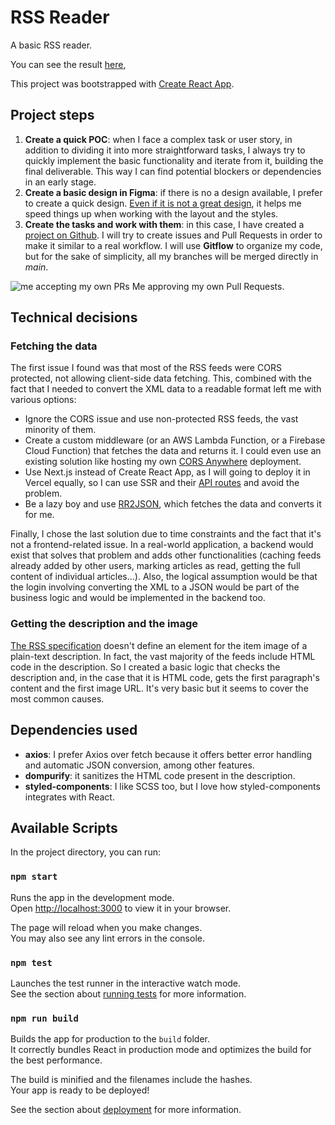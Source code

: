 # RSS Reader

A basic RSS reader.

You can see the result [here](https://basic-rss-reader.rubenvillar.net/),

This project was bootstrapped with [Create React App](https://github.com/facebook/create-react-app).

## Project steps

1. **Create a quick POC**: when I face a complex task or user story, in addition to dividing it into more straightforward tasks, I always try to quickly implement the basic functionality and iterate from it, building the final deliverable. This way I can find potential blockers or dependencies in an early stage.
2. **Create a basic design in Figma**: if there is no a design available, I prefer to create a quick design. [Even if it is not a great design](https://www.figma.com/file/kmWdcOw6r9WbqriLBEsbCe/RSS-Reader), it helps me speed things up when working with the layout and the styles.
3. **Create the tasks and work with them**: in this case, I have created a [project on Github](https://github.com/rubenvillarnet/rss-reader/projects/1). I will try to create issues and Pull Requests in order to make it similar to a real workflow. I will use **Gitflow** to organize my code, but for the sake of simplicity, all my branches will be merged directly in *main*.

![me accepting my own PRs](https://i.kym-cdn.com/entries/icons/original/000/030/329/cover1.jpg "Me accepting my own PRs")
Me approving my own Pull Requests.

## Technical decisions

### Fetching the data

The first issue I found was that most of the RSS feeds were CORS protected, not allowing client-side data fetching. This, combined with the fact that I needed to convert the XML data to a readable format left me with various options:

- Ignore the CORS issue and use non-protected RSS feeds, the vast minority of them.
- Create a custom middleware (or an AWS Lambda Function, or a Firebase Cloud Function) that fetches the data and returns it. I could even use an existing solution like hosting my own [CORS Anywhere](https://github.com/Rob--W/cors-anywhere) deployment.
- Use Next.js instead of Create React App, as I will going to deploy it in Vercel equally, so I can use SSR and their [API routes](https://nextjs.org/docs/api-routes/introduction) and avoid the problem.
- Be a lazy boy and use [RR2JSON](https://rss2json.com/), which fetches the data and converts it for me.

Finally, I chose the last solution due to time constraints and the fact that it's not a frontend-related issue. In a real-world application, a backend would exist that solves that problem and adds other functionalities (caching feeds already added by other users, marking articles as read, getting the full content of individual articles...). Also, the logical assumption would be that the login involving converting the XML to a JSON would be part of the business logic and would be implemented in the backend too.

### Getting the description and the image

  [The RSS specification](https://validator.w3.org/feed/docs/rss2.html) doesn't define an element for the item image of a plain-text description. In fact, the vast majority of the feeds include HTML code in the description. So I created a basic logic that checks the description and, in the case that it is HTML code, gets the first paragraph's content and the first image URL. It's very basic but it seems to cover the most common causes.

## Dependencies used

- **axios**: I prefer Axios over fetch because it offers better error handling and automatic JSON conversion, among other features.
- **dompurify**: it sanitizes the HTML code present in the description.
- **styled-components**: I like SCSS too, but I love how styled-components integrates with React.
  
## Available Scripts

In the project directory, you can run:

### `npm start`

Runs the app in the development mode.\
Open [http://localhost:3000](http://localhost:3000) to view it in your browser.

The page will reload when you make changes.\
You may also see any lint errors in the console.

### `npm test`

Launches the test runner in the interactive watch mode.\
See the section about [running tests](https://facebook.github.io/create-react-app/docs/running-tests) for more information.

### `npm run build`

Builds the app for production to the `build` folder.\
It correctly bundles React in production mode and optimizes the build for the best performance.

The build is minified and the filenames include the hashes.\
Your app is ready to be deployed!

See the section about [deployment](https://facebook.github.io/create-react-app/docs/deployment) for more information.